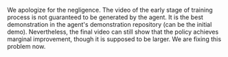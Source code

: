We apologize for the negligence.
The video of the early stage of training process is not guaranteed to be generated by the agent.
It is the best demonstration in the agent's demonstration repository (can be the initial demo).
Nevertheless, the final video can still show that the policy achieves marginal improvement, though it is supposed to be larger.
We are fixing this problem now.
